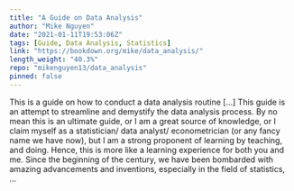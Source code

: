 ```yaml
---
title: "A Guide on Data Analysis"
author: "Mike Nguyen"
date: "2021-01-11T19:53:06Z"
tags: [Guide, Data Analysis, Statistics]
link: "https://bookdown.org/mike/data_analysis/"
length_weight: "40.3%"
repo: "mikenguyen13/data_analysis"
pinned: false
---
```


This is a guide on how to conduct a data analysis routine [...] This guide is an attempt to streamline and demystify the data analysis process. By no mean this is an ultimate guide, or I am a great source of knowledge, or I claim myself as a statistician/ data analyst/ econometrician (or any fancy name we have now), but I am a strong proponent of learning by teaching, and doing. Hence, this is more like a learning experience for both you and me. Since the beginning of the century, we have been bombarded with amazing advancements and inventions, especially in the field of statistics, ...
